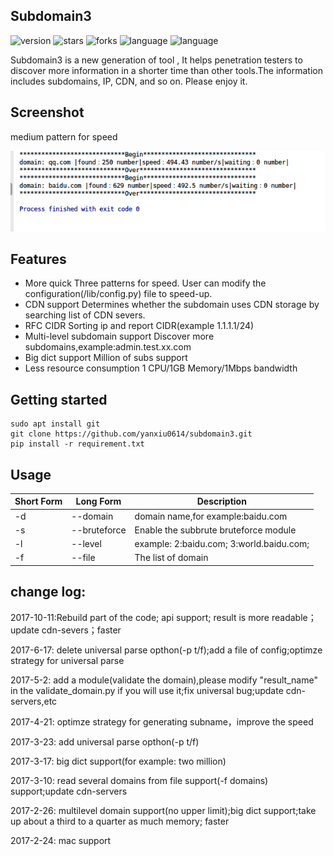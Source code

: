 ## Subdomain3

![version](https://img.shields.io/badge/version-2.0-green.svg) ![stars](https://img.shields.io/github/stars/yanxiu0614/subdomain3.svg) ![forks](https://img.shields.io/github/forks/yanxiu0614/subdomain3.svg)  ![language](https://img.shields.io/badge/language-python2%2B-green.svg) ![language](https://img.shields.io/badge/language-python3%2B-green.svg) 

Subdomain3 is a new generation of tool , It helps penetration testers to discover more information  in a shorter time than other tools.The  information includes subdomains, IP, CDN, and so on. Please enjoy it.

## Screenshot
medium pattern for speed

![](screenshot.png)

## Features
* More quick
Three patterns for speed. User can modify the configuration(/lib/config.py) file to speed-up.
* CDN support
Determines whether the subdomain  uses CDN storage by searching list of CDN severs.
* RFC CIDR
Sorting ip and report CIDR(example 1.1.1.1/24)
* Multi-level subdomain support
Discover more subdomains,example:admin.test.xx.com
* Big dict support
Million of subs support
* Less resource consumption
1 CPU/1GB Memory/1Mbps bandwidth

## Getting started

```
sudo apt install git
git clone https://github.com/yanxiu0614/subdomain3.git
pip install -r requirement.txt
```
## Usage

Short Form    | Long Form     | Description
------------- | ------------- |-------------
-d            | --domain      | domain name,for example:baidu.com
-s            | --bruteforce  | Enable the subbrute bruteforce module
-l            | --level       | example: 2:baidu.com; 3:world.baidu.com;
-f            | --file        | The list of domain

## change log:

2017-10-11:Rebuild part of the code; api support; result is more readable；update cdn-severs；faster

2017-6-17: delete universal parse opthon(-p t/f);add a file of config;optimze strategy for universal parse

2017-5-2: add a module(validate the domain),please modify "result_name" in the validate_domain.py if you will use it;fix universal bug;update cdn-servers,etc

2017-4-21: optimze strategy for generating subname，improve the speed

2017-3-23: add universal parse opthon(-p t/f)

2017-3-17: big dict support(for example: two million)

2017-3-10: read several domains from file support(-f domains) support;update cdn-servers

2017-2-26: multilevel domain support(no upper limit);big dict support;take up about a third to a quarter as much memory; faster

2017-2-24: mac support
